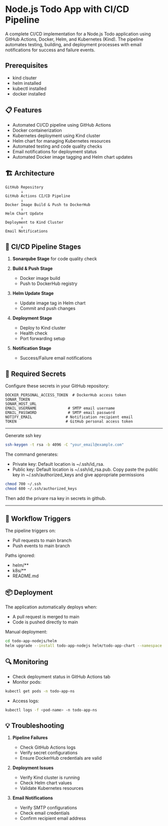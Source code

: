 # Node.js Todo App with CI/CD Pipeline

A complete CI/CD implementation for a Node.js Todo application using GitHub Actions, Docker, Helm, and Kubernetes (Kind). The pipeline automates testing, building, and deployment processes with email notifications for success and failure events.

## Prerequisites

- kind clsuter
- helm installed
- kubectl installed
- docker installed
  
## 📋 Features

- Automated CI/CD pipeline using GitHub Actions
- Docker containerization
- Kubernetes deployment using Kind cluster
- Helm chart for managing Kubernetes resources
- Automated testing and code quality checks
- Email notifications for deployment status
- Automated Docker image tagging and Helm chart updates

## 🏗️ Architecture

```
GitHub Repository
       ↓
GitHub Actions CI/CD Pipeline
       ↓
Docker Image Build & Push to DockerHub
       ↓
Helm Chart Update
       ↓
Deployment to Kind Cluster
       ↓
Email Notifications
```

## 🚀 CI/CD Pipeline Stages

1. **Sonarqube Stage**
  for code quality check

2. **Build & Push Stage**
   - Docker image build
   - Push to DockerHub registry

3. **Helm Update Stage**
   - Update image tag in Helm chart
   - Commit and push changes

4. **Deployment Stage**
   - Deploy to Kind cluster
   - Health check
   - Port forwarding setup

5. **Notification Stage**
   - Success/Failure email notifications


## 🔑 Required Secrets

Configure these secrets in your GitHub repository:

```
DOCKER_PERSONAL_ACCESS_TOKEN  # DockerHub access token
SONAR_TOKEN
SONAR_HOST_URL
EMAIL_USERNAME              # SMTP email username
EMAIL_PASSWORD              # SMTP email password
NOTIFY_EMAIL               # Notification recipient email
TOKEN                      # GitHub personal access token
```
---

Generate ssh key

```bash
ssh-keygen -t rsa -b 4096 -C "your_email@example.com"
```
The command generates:
- Private key: Default location is ~/.ssh/id_rsa.
- Public key: Default location is ~/.ssh/id_rsa.pub.
Copy paste the public key in ~/.ssh/authorized_keys and give appropriate permissions

```bash
chmod 700 ~/.ssh
chmod 600 ~/.ssh/authorized_keys
```

Then add the privare rsa key in secrets in github.

---



## 🔄 Workflow Triggers

The pipeline triggers on:
- Pull requests to main branch
- Push events to main branch

Paths ignored:
- helm/**
- k8s/**
- README.md

## 📦 Deployment

The application automatically deploys when:
- A pull request is merged to main
- Code is pushed directly to main

Manual deployment:
```bash
cd todo-app-nodejs/helm
helm upgrade --install todo-app-nodejs helm/todo-app-chart --namespace todo-app-ns --create-namespace
```

## 🔍 Monitoring

- Check deployment status in GitHub Actions tab
- Monitor pods:
```bash
kubectl get pods -n todo-app-ns
```
- Access logs:
```bash
kubectl logs -f <pod-name> -n todo-app-ns
```

## 💡 Troubleshooting

1. **Pipeline Failures**
   - Check GitHub Actions logs
   - Verify secret configurations
   - Ensure DockerHub credentials are valid

2. **Deployment Issues**
   - Verify Kind cluster is running
   - Check Helm chart values
   - Validate Kubernetes resources

3. **Email Notifications**
   - Verify SMTP configurations
   - Check email credentials
   - Confirm recipient email address

